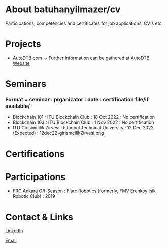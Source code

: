 # About batuhanyilmazer/cv
Participations, competencies and certificates for job applications, CV's etc.

# Projects
  - AutoDTB.com -> Further information can be gathered at [AutoDTB Website](https://www.autodtb.com/ "Click to see AutoDTB Website!")

# Seminars 
### Format = seminar : prganizator : date : certification file/if available/ 
- Blockchain 101           : ITU Blockchain Club           : 18 Oct 2022            : No certification
- Blockchain 103           : ITU Blockchain Club           : 1 Nov 2022             : No certification
- ITU Girisimcilik Zirvesi : Istanbul Technical University : 12 Dec 2022 (Expected) : 12dec22-girismcilikZirvesi.png 

# Certifications

# Participations
- FRC Ankara Off-Season : Flare Robotics (formerly, FMV Erenkoy Isik Robotic Club) : 2019

# Contact & Links
[LinkedIn](https://www.linkedin.com/in/batuhan-y%C4%B1lmazer-236a13244/ "Click to see my LinkedIn Account!")

[Email](mailto:batu@duck.com)
